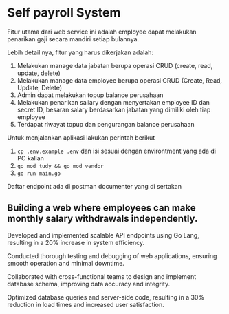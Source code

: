 # Self payroll System
Fitur utama dari web service ini adalah employee dapat melakukan penarikan gaji secara mandiri setiap bulannya.

Lebih detail nya, fitur yang harus dikerjakan adalah:

1. Melakukan manage data jabatan berupa operasi CRUD (create, read, update, delete)
2. Melakukan manage data employee berupa operasi CRUD (Create, Read, Update, Delete)
3. Admin dapat melakukan topup balance perusahaan
4. Melakukan penarikan sallary dengan menyertakan employee ID dan secret ID, besaran salary berdasarkan jabatan yang dimiliki oleh tiap employee
5. Terdapat riwayat topup dan pengurangan balance perusahaan 


Untuk menjalankan aplikasi lakukan perintah berikut
1. `cp .env.example .env` dan isi sesuai dengan environtment yang ada di PC kalian
2. `go mod tudy && go mod vendor`
3. `go run main.go`

Daftar endpoint ada di postman documenter yang di sertakan

## Building a web where employees can make monthly salary withdrawals independently.

Developed and implemented scalable API endpoints using Go Lang, resulting in a 20% increase in system efficiency.

Conducted thorough testing and debugging of web applications, ensuring smooth operation and minimal downtime.

Collaborated with cross-functional teams to design and implement database schema, improving data accuracy and integrity.

Optimized database queries and server-side code, resulting in a 30% reduction in load times and increased user satisfaction.
